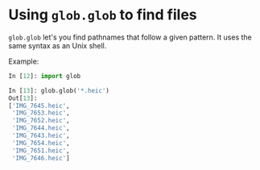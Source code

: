 # Using `glob.glob` to find files

`glob.glob` let's you find pathnames that follow a given pattern. It uses the same syntax as an Unix shell.

Example:

```python
In [12]: import glob

In [13]: glob.glob('*.heic')
Out[13]: 
['IMG_7645.heic',
 'IMG_7653.heic',
 'IMG_7652.heic',
 'IMG_7644.heic',
 'IMG_7643.heic',
 'IMG_7654.heic',
 'IMG_7651.heic',
 'IMG_7646.heic']
```